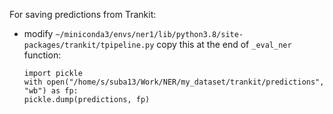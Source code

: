 For saving predictions from Trankit:
 - modify  `~/miniconda3/envs/ner1/lib/python3.8/site-packages/trankit/tpipeline.py`
   copy this at the end of `_eval_ner` function:
   ```        
   import pickle
   with open("/home/s/suba13/Work/NER/my_dataset/trankit/predictions", "wb") as fp:
   pickle.dump(predictions, fp)
   ```